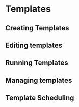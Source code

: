 # Templates

## Creating Templates

## Editing templates

## Running Templates

## Managing templates

## Template Scheduling
